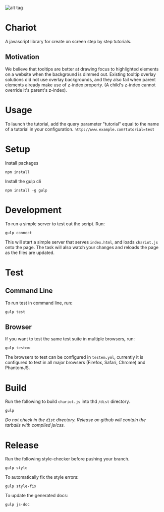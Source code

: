 ![alt tag](http://thumbs3.jigidi.com/thumbs/GM5R5TBP/l)
# Chariot
A javascript library for create on screen step by step tutorials.

## Motivation
We believe that tooltips are better at drawing focus to highlighted elements
on a website when the background is dimmed out.  Existing tooltip overlay
solutions did not use overlay backgrounds, and they also fail when parent
elements already make use of z-index property.
(A child's z-index cannot override it's parent's z-index).

# Usage

To launch the tutorial, add the query parameter "tutorial" equal to the name of a
tutorial in your configuration.
`http://www.example.com?tutorial=test`


# Setup
Install packages

	npm install

Install the gulp cli

	npm install -g gulp


# Development
To run a simple server to test out the script. Run:

	gulp connect

This will start a simple server that serves `index.html`, and loads `chariot.js` onto the page. The task will also watch your changes and reloads the page as the files are updated.

# Test

## Command Line
To run test in command line, run:

	gulp test

## Browser
If you want to test the same test suite in multiple browsers, run:

	gulp testem

The browsers to test can be configured in `testem.yml`, currently it is configured to test in all major browsers (Firefox, Safari, Chrome) and PhantomJS.

# Build
Run the following to build `chariot.js` into thd `/dist` directory.

	gulp

*Do not check in the `dist` directory. Release on github will contain the tarballs with compiled js/css.*

# Release
Run the following style-checker before pushing your branch.

	gulp style

To automatically fix the style errors:

	gulp style-fix

To update the generated docs:

	gulp js-doc
